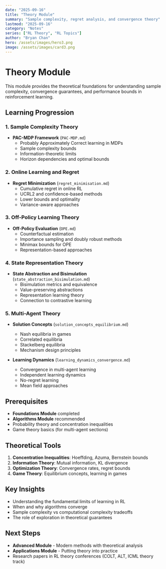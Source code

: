 ```yaml
---
date: "2025-09-16"
title: "Theory Module"
summary: "Sample complexity, regret analysis, and convergence theory"
lastmod: "2025-09-16"
category: "Notes"
series: ["RL Theory", "RL Topics"]
author: "Bryan Chan"
hero: /assets/images/hero3.png
image: /assets/images/card3.png
---
```


# Theory Module

This module provides the theoretical foundations for understanding sample complexity, convergence guarantees, and performance bounds in reinforcement learning.

## Learning Progression

### 1. Sample Complexity Theory
- **PAC-MDP Framework** (`PAC-MDP.md`)
  - Probably Approximately Correct learning in MDPs
  - Sample complexity bounds
  - Information-theoretic limits
  - Horizon dependencies and optimal bounds

### 2. Online Learning and Regret
- **Regret Minimization** (`regret_minimisation.md`)
  - Cumulative regret in online RL
  - UCRL2 and confidence-based methods
  - Lower bounds and optimality
  - Variance-aware approaches

### 3. Off-Policy Learning Theory
- **Off-Policy Evaluation** (`OPE.md`)
  - Counterfactual estimation
  - Importance sampling and doubly robust methods
  - Minimax bounds for OPE
  - Representation-based approaches

### 4. State Representation Theory
- **State Abstraction and Bisimulation** (`state_abstraction_bisimulation.md`)
  - Bisimulation metrics and equivalence
  - Value-preserving abstractions
  - Representation learning theory
  - Connection to contrastive learning

### 5. Multi-Agent Theory
- **Solution Concepts** (`solution_concepts_equilibrium.md`)
  - Nash equilibria in games
  - Correlated equilibria
  - Stackelberg equilibria
  - Mechanism design principles

- **Learning Dynamics** (`learning_dynamics_convergence.md`)
  - Convergence in multi-agent learning
  - Independent learning dynamics
  - No-regret learning
  - Mean field approaches

## Prerequisites
- **Foundations Module** completed
- **Algorithms Module** recommended
- Probability theory and concentration inequalities
- Game theory basics (for multi-agent sections)

## Theoretical Tools
1. **Concentration Inequalities**: Hoeffding, Azuma, Bernstein bounds
2. **Information Theory**: Mutual information, KL divergence
3. **Optimization Theory**: Convergence rates, regret bounds
4. **Game Theory**: Equilibrium concepts, learning in games

## Key Insights
- Understanding the fundamental limits of learning in RL
- When and why algorithms converge
- Sample complexity vs computational complexity tradeoffs
- The role of exploration in theoretical guarantees

## Next Steps
- **Advanced Module** - Modern methods with theoretical analysis
- **Applications Module** - Putting theory into practice
- Research papers in RL theory conferences (COLT, ALT, ICML theory track)